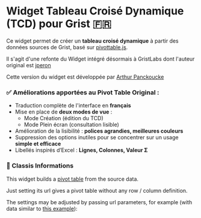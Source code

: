 # Widget Tableau Croisé Dynamique (TCD) pour Grist 🇫🇷

Ce widget permet de créer un **tableau croisé dynamique** à partir des données sources de Grist, basé sur [pivottable.js](https://pivottable.js.org/examples/).

Il s'agit d'une refonte du Widget intégré désormais à GristLabs dont l'auteur original est [jperon](https://github.com/jperon)

Cette version du widget est développée par [Arthur Panckoucke](https://github.com/Arthurpanck)

### ✅ Améliorations apportées au Pivot Table Original :

- Traduction complète de l'interface en **français**
- Mise en place de **deux modes de vue** :
  - Mode Création (édition du TCD)
  - Mode Plein écran (consultation lisible)
- Amélioration de la lisibilité : **polices agrandies, meilleures couleurs**
- Suppression des options inutiles pour se concentrer sur un usage **simple et efficace**
- Libellés inspirés d’Excel : **Lignes, Colonnes, Valeur Σ**

### 🔧 Classis Informations
This widget builds a [pivot table](https://pivottable.js.org/examples/) from the source data.

Just setting its url gives a pivot table without any row / column definition.

The settings may be adjusted by passing url parameters, for example (with data similar to [this example](https://pivottable.js.org/examples/mps_agg.html)):
